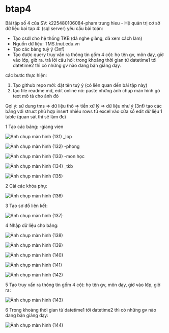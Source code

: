 # btap4
Bài tập số 4 của SV: k225480106084-pham trung hieu - Hệ quản trị cơ sở dữ liệu
bai tap 4: (sql server)
yêu cầu bài toán:
 - Tạo csdl cho hệ thống TKB (đã nghe giảng, đã xem cách làm)
 - Nguồn dữ liệu: TMS.tnut.edu.vn
 - Tạo các bảng tuỳ ý (3nf)
 - Tạo được query truy vấn ra thông tin gồm 4 cột: họ tên gv, môn dạy, giờ vào lớp, giờ ra.
   trả lời câu hỏi: trong khoảng thời gian từ datetime1 tới datetime2 thì có những gv nào đang bận giảng dạy.

các bước thực hiện:
1. Tạo github repo mới: đặt tên tuỳ ý (có liên quan đến bài tập này)
2. tạo file readme.md, edit online nó:
   paste những ảnh chụp màn hình
   gõ text mô tả cho ảnh đó

Gợi ý:
  sử dung tms => dữ liệu thô => tiền xử lý => dữ liệu như ý (3nf)
  tạo các bảng với struct phù hợp
  insert nhiều rows từ excel vào cửa sổ edit dữ liệu 1 table (quan sát thì sẽ làm đc)
  

1 Tạo các bảng:
-giang vien

![Ảnh chụp màn hình (131)](https://github.com/user-attachments/assets/3fe16e85-be4c-4578-94d8-c910c0f72e71)
_lop

![Ảnh chụp màn hình (132)](https://github.com/user-attachments/assets/b6a4ebec-71b1-4609-9f39-d4eac941fdac)
-phong

![Ảnh chụp màn hình (133)](https://github.com/user-attachments/assets/ffcef23e-197c-4e3a-ab0d-93d0a6ddde15)
-mon học

![Ảnh chụp màn hình (134)](https://github.com/user-attachments/assets/7bccd823-79ca-4b75-ae78-ac64b7a78862)
_tkb

![Ảnh chụp màn hình (135)](https://github.com/user-attachments/assets/c5b01a7d-afd4-4de9-bcd9-14bde1303f0f)

2 Cài các khóa phụ:

![Ảnh chụp màn hình (136)](https://github.com/user-attachments/assets/4ece266c-78ca-4ec3-b30f-ef4bc9069b81)

3 Tạo sơ đồ liên kết:

![Ảnh chụp màn hình (137)](https://github.com/user-attachments/assets/2b225ecd-5682-4122-aeb4-82e9f4e9fa50)

4 Nhập dữ liệu cho bảng:

![Ảnh chụp màn hình (138)](https://github.com/user-attachments/assets/8f0c68db-7b43-4486-9eb7-2902da6b7f56)

![Ảnh chụp màn hình (139)](https://github.com/user-attachments/assets/5bb9f9ba-313b-4992-8d92-5e7a2abaf62b)

![Ảnh chụp màn hình (140)](https://github.com/user-attachments/assets/7cf26618-bf8e-4ac6-9167-0819af978c9d)


![Ảnh chụp màn hình (141)](https://github.com/user-attachments/assets/c11430e7-91e4-4728-a131-d48f25cfcc91)

![Ảnh chụp màn hình (142)](https://github.com/user-attachments/assets/1eca507e-d17e-4454-ba61-aaeadb1337a6)

5 Tạo truy vấn ra thông tin gồm 4 cột: họ tên gv, môn dạy, giờ vào lớp, giờ ra:

![Ảnh chụp màn hình (143)](https://github.com/user-attachments/assets/bb34c544-6994-4acf-a9f9-6f5fe8b8a7ba)

6 Trong khoảng thời gian từ datetime1 tới datetime2 thì có những gv nào đang bận giảng dạy:

  ![Ảnh chụp màn hình (144)](https://github.com/user-attachments/assets/b9c3097d-eb27-41c2-ab8f-eb2791a80d68)
